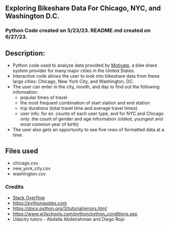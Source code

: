 ## Exploring Bikeshare Data For Chicago, NYC, and Washington D.C.

### Python Code created on 5/23/23. README.md created on 6/27/23.

## Description: 
* Python code used to analyze data provided by [Motivate](https://motivateco.com/), a bike share system provider for many major cities in the United States. 
* Interactive code allows the user to look into bikeshare data from these large cities: Chicago, New York City, and Washington, DC. 
* The user can enter in the city, month, and day to find out the following information: 
    - popular times of travel 
    - the most frequent combination of start station and end station 
    - trip durations (total travel time and average travel times) 
    - user info: for ex. counts of each user type, and for NYC and Chicago only: the count of gender and age information (oldest, youngest and most common year of birth)
* The user also gets an opportunity to see five rows of formatted data at a time.

## Files used
* chicago.csv 
* new_york_city.csv
* washington.csv

### Credits
* [Stack Overflow](https://stackoverflow.com/)
* https://pythonguides.com
* https://docs.python.org/3/tutorial/errors.html 
* https://www.w3schools.com/python/python_conditions.asp 
* Udacity tutors - Abdalla Abdelrahman and Diego Rojo

